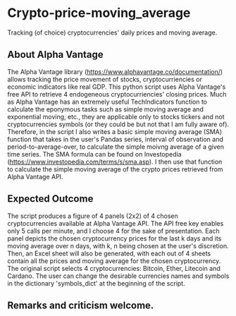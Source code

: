 # Crypto-price-moving_average
Tracking (of choice) cryptocurrencies' daily prices and moving average.

## About Alpha Vantage
The Alpha Vantage library (https://www.alphavantage.co/documentation/) allows tracking the price movement of stocks, cryptocurriencies or economic indicators like real GDP. This python script uses Alpha Vantage's free API to retrieve 4 endogeneous cryptocurriencies' closing prices. Much as Alpha Vantage has an extremely useful TechIndicators function to calculate the eponymous tasks such as simple moving average and exponential moving, etc., they are applicable only to stocks tickers and not cryptocurrencies symbols (or they could be but not that I am fully aware of). Therefore, in the script I also writes a basic simple moving average (SMA) function that takes in the user's Pandas series, interval of observation and period-to-average-over, to calculate the simple moivng average of a given time series. The SMA formula can be found on Investopedia (https://www.investopedia.com/terms/s/sma.asp). I then use that function to calculate the simple moving average of the crypto prices retrieved from Alpha Vantage API.

## Expected Outcome
The script produces a figure of 4 panels (2x2) of 4 chosen cryptocurrencies available at Alpha Vantage API. The API free key enables only 5 calls per minute, and I choose 4 for the sake of presentation. Each panel depicts the chosen cryptocurrency prices for the last k days and its moving average over n days, with k, n being chosen at the user's discretion. Then, an Excel sheet will also be generated, with each out of 4 sheets contain all the prices and moving average for the chosen cryptocurrency. The original script selects 4 cryptocurrencies: Bitcoin, Ether, Litecoin and Cardano. The user can change the desirable currencies names and symbols in the dictionary 'symbols_dict' at the beginning of the script.

## Remarks and criticism welcome. 
